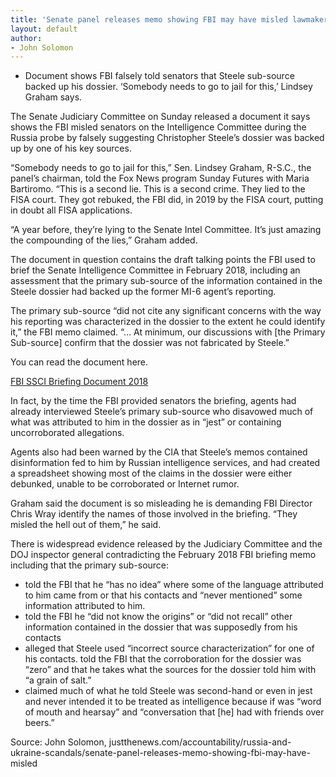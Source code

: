 ```yaml
---
title: 'Senate panel releases memo showing FBI may have misled lawmakers about Russia probe'
layout: default
author:
- John Solomon
---
```


- Document shows FBI falsely told senators that Steele sub-source backed up his dossier. ‘Somebody needs to go to jail for this,’ Lindsey Graham says.

The Senate Judiciary Committee on Sunday released a document it says shows the FBI misled senators on the Intelligence Committee during the Russia probe by falsely suggesting Christopher Steele’s dossier was backed up by one of his key sources.

“Somebody needs to go to jail for this,” Sen. Lindsey Graham, R-S.C., the panel’s chairman, told the Fox News program Sunday Futures with Maria Bartiromo. “This is a second lie. This is a second crime. They lied to the FISA court. They got rebuked, the FBI did, in 2019 by the FISA court, putting in doubt all FISA applications.

“A year before, they’re lying to the Senate Intel Committee. It’s just amazing the compounding of the lies,” Graham added.

The document in question contains the draft talking points the FBI used to brief the Senate Intelligence Committee in February 2018, including an assessment that the primary sub-source of the information contained in the Steele dossier had backed up the former MI-6 agent’s reporting.

The primary sub-source “did not cite any significant concerns with the way his reporting was characterized in the dossier to the extent he could identify it,” the FBI memo claimed. “… At minimum, our discussions with [the Primary Sub-source] confirm that the dossier was not fabricated by Steele.”

You can read the document here.

[FBI SSCI Briefing Document 2018](https://justthenews.com/sites/default/files/2020-08/FBI%20SSCI%20Briefing%20Document%202018.pdf)

In fact, by the time the FBI provided senators the briefing, agents had already interviewed Steele’s primary sub-source who disavowed much of what was attributed to him in the dossier as in “jest” or containing uncorroborated allegations.

Agents also had been warned by the CIA that Steele’s memos contained disinformation fed to him by Russian intelligence services, and had created a spreadsheet showing most of the claims in the dossier were either debunked, unable to be corroborated or Internet rumor.

Graham said the document is so misleading he is demanding FBI Director Chris Wray identify the names of those involved in the briefing. “They misled the hell out of them,” he said.

There is widespread evidence released by the Judiciary Committee and the DOJ inspector general contradicting the February 2018 FBI briefing memo including that the primary sub-source:

- told the FBI that he “has no idea” where some of the language attributed to him came from or that his contacts and “never mentioned” some information attributed to him.
- told the FBI he “did not know the origins” or “did not recall” other information contained in the dossier that was supposedly from his contacts
- alleged that Steele used “incorrect source characterization” for one of his contacts. told the FBI that the corroboration for the dossier was “zero” and that he takes what the sources for the dossier told him with “a grain of salt.”
- claimed much of what he told Steele was second-hand or even in jest and never intended it to be treated as intelligence because if was “word of mouth and hearsay” and “conversation that [he] had with friends over beers.”

Source: John Solomon, justthenews.com/accountability/russia-and-ukraine-scandals/senate-panel-releases-memo-showing-fbi-may-have-misled
